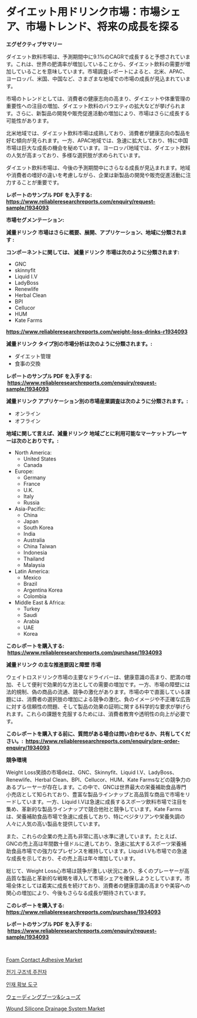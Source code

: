 <p><h1>ダイエット用ドリンク市場：市場シェア、市場トレンド、将来の成長を探る</h1></p><p><strong>エグゼクティブサマリー</strong></p>
<p><p>ダイエット飲料市場は、予測期間中に9.1%のCAGRで成長すると予想されています。これは、世界の肥満率が増加していることから、ダイエット飲料の需要が増加していることを意味しています。市場調査レポートによると、北米、APAC、ヨーロッパ、米国、中国など、さまざまな地域での市場の成長が見込まれています。</p><p>市場のトレンドとしては、消費者の健康志向の高まり、ダイエットや体重管理の重要性への注目の増加、ダイエット飲料のバラエティの拡大などが挙げられます。さらに、新製品の開発や販売促進活動の増加により、市場はさらに成長する可能性があります。</p><p>北米地域では、ダイエット飲料市場は成熟しており、消費者が健康志向の製品を好む傾向が見られます。一方、APAC地域では、急速に拡大しており、特に中国市場は巨大な成長の機会を秘めています。ヨーロッパ地域では、ダイエット飲料の人気が高まっており、多様な選択肢が求められています。</p><p>ダイエット飲料市場は、今後の予測期間中にさらなる成長が見込まれます。地域や消費者の嗜好の違いを考慮しながら、企業は新製品の開発や販売促進活動に注力することが重要です。</p></p>
<p><strong>レポートのサンプル PDF を入手する: <a href="https://www.reliableresearchreports.com/enquiry/request-sample/1934093">https://www.reliableresearchreports.com/enquiry/request-sample/1934093</a></strong></p>
<p><strong>市場セグメンテーション:</strong></p>
<p><strong> 減量ドリンク 市場はさらに概要、展開、アプリケーション、地域に分類されます :</strong></p>
<p><strong>コンポーネントに関しては、 減量ドリンク 市場は次のように分類されます: &nbsp;</strong></p>
<p><ul><li>GNC</li><li>skinnyfit</li><li>Liquid I.V</li><li>LadyBoss</li><li>Renewlife</li><li>Herbal Clean</li><li>BPI</li><li>Cellucor</li><li>HUM</li><li>Kate Farms</li></ul></p>
<p><strong><a href="https://www.reliableresearchreports.com/weight-loss-drinks-r1934093">https://www.reliableresearchreports.com/weight-loss-drinks-r1934093</a></strong></p>
<p><strong> 減量ドリンク タイプ別の市場分析は次のように分類されます。:</strong></p>
<p><ul><li>ダイエット管理</li><li>食事の交換</li></ul></p>
<p><strong>レポートのサンプル PDF を入手する: &nbsp;<a href="https://www.reliableresearchreports.com/enquiry/request-sample/1934093">https://www.reliableresearchreports.com/enquiry/request-sample/1934093</a></strong></p>
<p><strong> 減量ドリンク アプリケーション別の市場産業調査は次のように分類されます。:</strong></p>
<p><ul><li>オンライン</li><li>オフライン</li></ul></p>
<p><strong>地域に関して言えば、減量ドリンク 地域ごとに利用可能なマーケットプレーヤーは次のとおりです。:</strong></p>
<p><ul>
    <li>
        North America:
        <ul>
            <li>United States</li>
            <li>Canada</li>
        </ul>
    </li>
    <li>
        Europe:
        <ul>
            <li>Germany</li>
            <li>France</li>
            <li>U.K.</li>
            <li>Italy</li>
            <li>Russia</li>
        </ul>
    </li>
    <li>
        Asia-Pacific:
        <ul>
            <li>China</li>
            <li>Japan</li>
            <li>South Korea</li>
            <li>India</li>
            <li>Australia</li>
            <li>China Taiwan</li>
            <li>Indonesia</li>
            <li>Thailand</li>
            <li>Malaysia</li>
        </ul>
    </li>
    <li>
        Latin America:
        <ul>
            <li>Mexico</li>
            <li>Brazil</li>
            <li>Argentina Korea</li>
            <li>Colombia</li>
        </ul>
    </li>
    <li>
        Middle East & Africa:
        <ul>
            <li>Turkey</li>
            <li>Saudi</li>
            <li>Arabia</li>
            <li>UAE</li>
            <li>Korea</li>
        </ul>
    </li>
    </ul></p>
<p><strong>このレポートを購入する: &nbsp;<a href="https://www.reliableresearchreports.com/purchase/1934093">https://www.reliableresearchreports.com/purchase/1934093</a></strong></p>
<p><strong>減量ドリンク の主な推進要因と障壁 市場</strong></p>
<p><p>ウェイトロスドリンク市場の主要なドライバーは、健康意識の高まり、肥満の増加、そして便利で効果的な方法としての需要の増加です。一方、市場の障壁には法的規制、偽の商品の流通、競争の激化があります。市場の中で直面している課題には、消費者の選択肢の増加による競争の激化、負のイメージや不正確な広告に対する信頼性の問題、そして製品の効果の証明に関する科学的な要求が挙げられます。これらの課題を克服するためには、消費者教育や透明性の向上が必要です。</p></p>
<p><strong>このレポートを購入する前に、質問がある場合は問い合わせるか、共有してください。:&nbsp; <a href="https://www.reliableresearchreports.com/enquiry/pre-order-enquiry/1934093">https://www.reliableresearchreports.com/enquiry/pre-order-enquiry/1934093</a></strong></p>
<p><strong>競争環境</strong></p>
<p><p>Weight Loss笑顔の市場deは、GNC、Skinnyfit、Liquid I.V、LadyBoss、Renewlife、Herbal Clean、BPI、Cellucor、HUM、Kate Farmsなどの競争力のあるプレーヤーが存在します。この中で、GNCは世界最大の栄養補助食品専門小売店として知られており、豊富な製品ラインナップと高品質な商品で市場をリードしています。一方、Liquid I.Vは急速に成長するスポーツ飲料市場で注目を集め、革新的な製品ラインナップで競合他社と競争しています。Kate Farmsは、栄養補助食品市場で急速に成長しており、特にベジタリアンや栄養失調の人々に人気の高い製品を提供しています。</p><p>また、これらの企業の売上高も非常に高い水準に達しています。たとえば、GNCの売上高は年間数十億ドルに達しており、急速に拡大するスポーツ栄養補助食品市場での強力なプレゼンスを維持しています。Liquid I.Vも市場での急速な成長を示しており、その売上高は年々増加しています。</p><p>総じて、Weight Loss心市場は競争が激しい状況にあり、多くのプレーヤーが高品質な製品と革新的な戦略を導入して市場シェアを確保しようとしています。市場全体としては着実に成長を続けており、消費者の健康意識の高まりや美容への関心の増加により、今後もさらなる成長が期待されています。</p></p>
<p><strong>このレポートを購入する: &nbsp; <a href="https://www.reliableresearchreports.com/purchase/1934093">https://www.reliableresearchreports.com/purchase/1934093</a></strong></p>
<p><strong>レポートのサンプル PDF を入手する: &nbsp;<a href="https://www.reliableresearchreports.com/enquiry/request-sample/1934093">https://www.reliableresearchreports.com/enquiry/request-sample/1934093</a></strong><strong></strong></p>
<p>&nbsp;</p>
<p><p><a href="https://issuu.com/reportprime-2/docs/foam-contact-adhesive-market-size-2030.pptx">Foam Contact Adhesive Market</a></p><p><a href="https://github.com/vsr06p4p49/Market-Research-Report-List-1/blob/main/209040730247.md">전기 구즈넥 주전자</a></p><p><a href="https://github.com/Penelolack456456/Market-Research-Report-List-1/blob/main/352808930248.md">인재 확보 도구</a></p><p><a href="https://github.com/cbigkbh02719/Market-Research-Report-List-1/blob/main/869096733000.md">ウェーディングブーツ&シューズ</a></p><p><a href="https://skillful-vermicelli-b89.notion.site/Wound-Silicone-Drainage-System-Market-Insight-Market-Trends-Growth-Forecasted-from-2024-TO-2031-83790da8758247638a8af7e540774e22">Wound Silicone Drainage System Market</a></p></p>